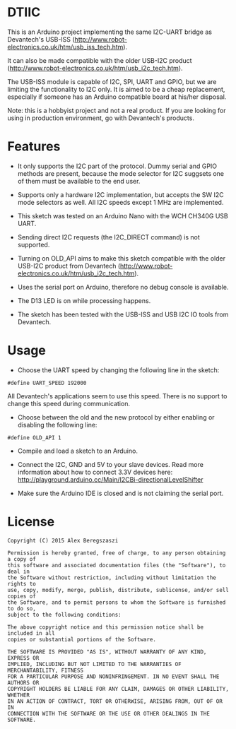 DTIIC
=====

This is an Arduino project implementing the same I2C-UART bridge as
Devantech's USB-ISS (http://www.robot-electronics.co.uk/htm/usb_iss_tech.htm).

It can also be made compatible with the older USB-I2C product
(http://www.robot-electronics.co.uk/htm/usb_i2c_tech.htm).

The USB-ISS module is capable of I2C, SPI, UART and GPIO, but we
are limiting the functionality to I2C only.  It is aimed to be
a cheap replacement, especially if someone has an Arduino
compatible board at his/her disposal.

Note: this is a hobbyist project and not a real product.  If you are looking for using in production environment, go with Devantech's products.

Features
========

* It only supports the I2C part of the protocol.  Dummy serial and GPIO
methods are present, because the mode selector for I2C suggsets one of
them must be available to the end user.

* Supports only a hardware I2C implementation, but accepts the SW I2C mode selectors as well. All I2C speeds except 1 MHz are implemented.

* This sketch was tested on an Arduino Nano with the WCH CH340G USB UART.

* Sending direct I2C requests (the I2C_DIRECT command) is not supported.

* Turning on OLD_API aims to make this sketch compatible with the older
USB-I2C product from Devantech (http://www.robot-electronics.co.uk/htm/usb_i2c_tech.htm).

* Uses the serial port on Arduino, therefore no debug console is available.

* The D13 LED is on while processing happens.

* The sketch has been tested with the USB-ISS and USB I2C IO tools from Devantech.


Usage
=====

* Choose the UART speed by changing the following line in the sketch:

```#define UART_SPEED 192000```

All Devantech's applications seem to use this speed.  There is no support to change this speed during communication.

* Choose between the old and the new protocol by either enabling or disabling the following line:

```#define OLD_API 1```

* Compile and load a sketch to an Arduino.

* Connect the I2C, GND and 5V to your slave devices. Read more information about how to connect 3.3V devices here: http://playground.arduino.cc/Main/I2CBi-directionalLevelShifter

* Make sure the Arduino IDE is closed and is not claiming the serial port.


License
=======

    Copyright (C) 2015 Alex Beregszaszi

    Permission is hereby granted, free of charge, to any person obtaining a copy of
    this software and associated documentation files (the "Software"), to deal in
    the Software without restriction, including without limitation the rights to
    use, copy, modify, merge, publish, distribute, sublicense, and/or sell copies of
    the Software, and to permit persons to whom the Software is furnished to do so,
    subject to the following conditions:

    The above copyright notice and this permission notice shall be included in all
    copies or substantial portions of the Software.

    THE SOFTWARE IS PROVIDED "AS IS", WITHOUT WARRANTY OF ANY KIND, EXPRESS OR
    IMPLIED, INCLUDING BUT NOT LIMITED TO THE WARRANTIES OF MERCHANTABILITY, FITNESS
    FOR A PARTICULAR PURPOSE AND NONINFRINGEMENT. IN NO EVENT SHALL THE AUTHORS OR
    COPYRIGHT HOLDERS BE LIABLE FOR ANY CLAIM, DAMAGES OR OTHER LIABILITY, WHETHER
    IN AN ACTION OF CONTRACT, TORT OR OTHERWISE, ARISING FROM, OUT OF OR IN
    CONNECTION WITH THE SOFTWARE OR THE USE OR OTHER DEALINGS IN THE SOFTWARE.
